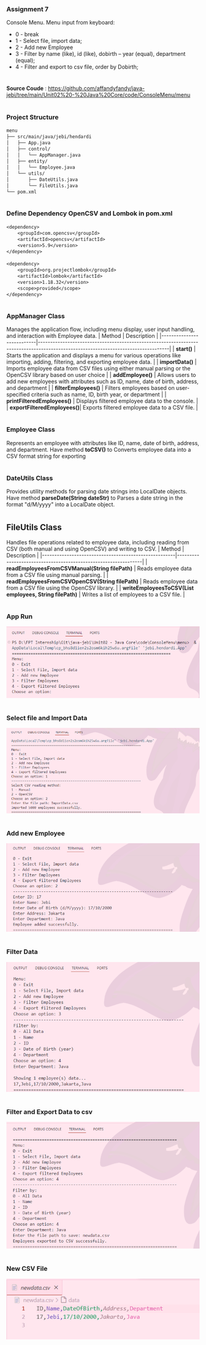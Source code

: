 ### Assignment 7
Console Menu. Menu input from keyboard:
- 0 - break
- 1 - Select file, import data;
- 2 - Add new Employee
- 3 - Filter by name (like), id (like), dobirth – year (equal), department (equal);
- 4 - Filter and export to csv file, order by Dobirth;
#
**Source Coude** : https://github.com/affandyfandy/java-jebi/tree/main/Unit02%20-%20Java%20Core/code/ConsoleMenu/menu
#
### Project Structure
```
menu
├── src/main/java/jebi/hendardi
│   ├── App.java
│   ├── control/
│   │   └── AppManager.java
│   ├── entity/
│   │   └── Employee.java
│   └── utils/
│       ├── DateUtils.java
│       └── FileUtils.java
└── pom.xml
```
#
### Define Dependency OpenCSV and Lombok in pom.xml
```
<dependency>
    <groupId>com.opencsv</groupId>
    <artifactId>opencsv</artifactId>
    <version>5.9</version>
</dependency>

<dependency>
    <groupId>org.projectlombok</groupId>
    <artifactId>lombok</artifactId>
    <version>1.18.32</version>
    <scope>provided</scope>
</dependency>
```
#
### AppManager Class
Manages the application flow, including menu display, user input handling, and interaction with Employee data.
| Method                    | Description                                                                                                                       |
|---------------------------|-----------------------------------------------------------------------------------------------------------------------------------|
| **start()**                | Starts the application and displays a menu for various operations like importing, adding, filtering, and exporting employee data. |
| **importData()**             | Imports employee data from CSV files using either manual parsing or the OpenCSV library based on user choice                      |
| **addEmployee()**            | Allows users to add new employees with attributes such as ID, name, date of birth, address, and department                        |
| **filterEmployees()**         | Filters employees based on user-specified criteria such as name, ID, birth year, or department                                    |
| **printFilteredEmployees()** | Displays filtered employee data to the console.                                                                                   |
| **exportFilteredEmployees()**| Exports filtered employee data to a CSV file.                                                                                     |

#
### Employee Class
Represents an employee with attributes like ID, name, date of birth, address, and department. Have method **toCSV()** to Converts employee data into a CSV format string for exporting

#
### DateUtils Class
Provides utility methods for parsing date strings into LocalDate objects. Have method **parseDate(String dateStr)** to Parses a date string in the format "d/M/yyyy" into a LocalDate object.
#
## FileUtils Class
Handles file operations related to employee data, including reading from CSV (both manual and using OpenCSV) and writing to CSV.
| Method                                               | Description                                                    |
|------------------------------------------------------|----------------------------------------------------------------|
| **readEmployeesFromCSVManual(String filePath)**         | Reads employee data from a CSV file using manual parsing.      |
| **readEmployeesFromCSVOpenCSV(String filePath)**         | Reads employee data from a CSV file using the OpenCSV library. |
| **writeEmployeesToCSV(List employees, String filePath)** | Writes a list of employees to a CSV file.                      |

#
### App Run
![alt text](img/7.png)

#
### Select file and Import Data
![alt text](img/7.1.png)

#
### Add new Employee
![alt text](img/7.2.png)

#
### Filter Data
![alt text](img/7.3.png)

#
### Filter and Export Data to csv
![alt text](img/7.4.png)

#
### New CSV File
![alt text](img/7.5.png)